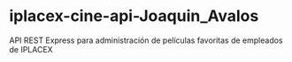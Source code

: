 # iplacex-cine-api-Joaquin_Avalos
 API REST Express para administración de películas favoritas de empleados de IPLACEX
